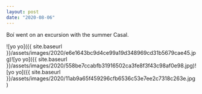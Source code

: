```yaml
---
layout: post
date: "2020-08-06"
---
```


Boí went on an excursion with the summer Casal.

![yo yo]({{ site.baseurl }}/assets/images/2020/e6e1643bc9d4ce99a19d348969cd31b5679cae45.jpg)![yo yo]({{ site.baseurl }}/assets/images/2020/558be7ccabfb31916502ca3fe8f3f43c98af0e98.jpg)![yo yo]({{ site.baseurl }}/assets/images/2020/11ab9a65f459296cfb6536c53e7ee2c7318c263e.jpg)
